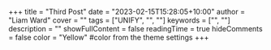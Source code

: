 +++
title = "Third Post"
date = "2023-02-15T15:28:05+10:00"
author = "Liam Ward"
cover = ""
tags = ["UNIFY", "", ""]
keywords = ["", ""]
description = ""
showFullContent = false
readingTime = true
hideComments = false
color = "Yellow" #color from the theme settings
+++
